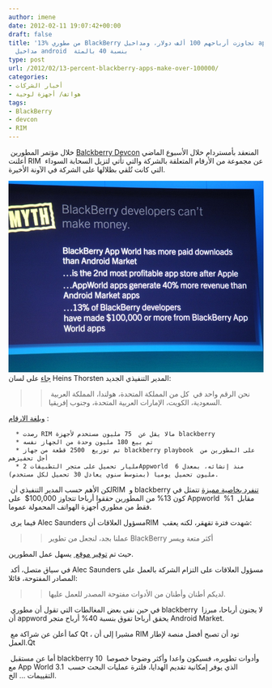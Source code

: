 ```yaml
---
author: imene
date: 2012-02-11 19:07:42+00:00
draft: false
title: '13% من مطوري BlackBerry تجاوزت أرباحهم 100 ألف دولار، ومداخيل app world تفوق
  مداخيل android  بنسبة 40 بالمئة   '
type: post
url: /2012/02/13-percent-blackberry-apps-make-over-100000/
categories:
- أخبار الشركات
- هواتف/ أجهزة لوحية
tags:
- BlackBerry
- devcon
- RIM
---
```


 خلال مؤتمر المطورين [Balckberry Devcon](http://www.blackberrydevcon.com/europe) المنعقد بأمستردام خلال الأسبوع الماضي أعلنت RIM  عن مجموعة من الأرقام المتعلقة بالشركة والتي تأتي لتزيل السحابة السوداء التي كانت تُلقي بظلالها على الشركة في الآونة الأخيرة.




[![% من مطوري BlackBerry تجاوزت أرباحهم 100 ألف دولار](Rim-DevCon-13-percent-blackberry-apps-make-over-100000.jpg)
](Rim-DevCon-13-percent-blackberry-apps-make-over-100000.jpg) [جاء](http://www.pocketgamer.biz/r/PG.Biz/RIM+news/news.asp?c=37610) على لسان Heins Thorsten المدير التنفيذي الجديد:





<blockquote>

> 
>  نحن الرقم واحد في  كل من المملكة المتحدة، هولندا، المملكة العربية السعودية، الكويت، الإمارات العربية المتحدة، وجنوب إفريقيا.
> 
> 
</blockquote>




[وبلغة الارقام](http://www.gadget.co.za/pebble.asp?relid=4293) :






	  * رصدت RIM مالا يقل عن  75 مليون مستخدم لأجهزة blackberry
	  * تم بيع 180 مليون وحدة من الجهاز نفسه
	  * تم توزيع  2500 قطعة من جهاز blackberry playbook  على المطورين من أجل تحفيزهم
	  * 2 مليار تحميل على متجر التطبيقاتAppworld  منذ إنشائه، بمعدل 6 مليون تحميل يوميا (بمتوسط سنوي يعادل 30 تحميل لكل مستخدم).



 لكن الأهم حسب المدير التنفيذي أنRIM  و blackberry [تنفرد بخاصية مميزة](http://www.foxbusiness.com/technology/2012/02/07/blackberry-apps-more-profitable-to-developers-than-android-and-ios/) تتمثل في كون 13% من المطورين حققوا أرباحا تتجاوز 100,000$  على Appworld  مقابل  1% فقط من مطوري أجهزة الهواتف المحمولة عموما.




 فيما يرى Alec Saunders مسؤول العلاقات أنRIM  شهدت فترة تقهقر، لكنه يعقب:





<blockquote>

> 
> عملنا بجد، لنجعل من تطوير BlackBerry أكثر متعة ويسر
> 
> 
</blockquote>




حيث تم [توفير موقع ](https://bdsc.webapps.blackberry.com/devzone/) يسهل عمل المطورين.




 في سياق متصل، أكد Alec Saunders مسؤول العلاقات على التزام الشركة بالعمل على المصادر المفتوحة، قائلا:





<blockquote>

> 
> لديكم أطنان وأطنان من الأدوات مفتوحة المصدر للعمل عليها.
> 
> 
</blockquote>




 في حين نفى بعض المغالطات التي تقول أن مطوري blackberry  لا يجنون أرباحا، مبرزا أن appword يحقق أرباحا تفوق بنسبة 40% أرباح متجر Android Market.




 كما أعلن عن شراكة مع Qt ، مشيرا إلى أن RIM تود أن تصبح أفضل منصة لإطار العمل.Qt




 أما عن مستقبل blackberry 10  وأدوات تطويره، فسيكون واعدا وأكثر وضوحا خصوصا مع App World 3.1  الذي يوفر إمكانية تقديم الهدايا، فلترة عمليات البحث حسب التقييمات ... الخ.
